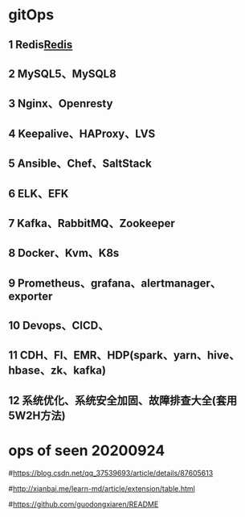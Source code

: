 #                                             gitOps  
## 1   Redis[Redis](https://github.com/gitseen/gitOps/tree/main/Redis)    
## 2   MySQL5、MySQL8  
## 3   Nginx、Openresty   
## 4   Keepalive、HAProxy、LVS 
## 5   Ansible、Chef、SaltStack 
## 6   ELK、EFK 
## 7   Kafka、RabbitMQ、Zookeeper 
## 8   Docker、Kvm、K8s
## 9   Prometheus、grafana、alertmanager、exporter
## 10  Devops、CICD、
## 11  CDH、FI、EMR、HDP(spark、yarn、hive、hbase、zk、kafka)
## 12  系统优化、系统安全加固、故障排查大全(套用5W2H方法) 

# ops of seen 20200924

#https://blog.csdn.net/qq_37539693/article/details/87605613

#http://xianbai.me/learn-md/article/extension/table.html

#https://github.com/guodongxiaren/README
